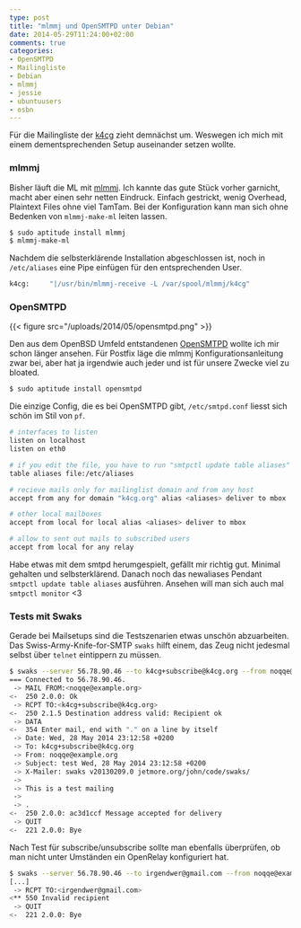 ```yaml
---
type: post
title: "mlmmj und OpenSMTPD unter Debian"
date: 2014-05-29T11:24:00+02:00
comments: true
categories:
- OpenSMTPD
- Mailingliste
- Debian
- mlmmj
- jessie
- ubuntuusers
- osbn
---
```


Für die Mailingliste der [k4cg](http://k4cg.org) zieht demnächst um. Weswegen
ich mich mit einem dementsprechenden Setup auseinander setzen wollte.

### mlmmj

Bisher läuft die ML mit [mlmmj](http://mlmmj.org).
Ich kannte das gute Stück vorher garnicht, macht aber einen sehr
netten Eindruck. Einfach gestrickt, wenig Overhead, Plaintext Files ohne viel
TamTam.
Bei der Konfiguration kann man sich ohne Bedenken von `mlmmj-make-ml` leiten lassen.

``` bash
$ sudo aptitude install mlmmj
$ mlmmj-make-ml
```

Nachdem die selbsterklärende Installation abgeschlossen ist, noch in `/etc/aliases`
eine Pipe einfügen für den entsprechenden User.

``` bash
k4cg:     "|/usr/bin/mlmmj-receive -L /var/spool/mlmmj/k4cg"
```


### OpenSMTPD

{{< figure src="/uploads/2014/05/opensmtpd.png" >}}

Den aus dem OpenBSD Umfeld entstandenen [OpenSMTPD](http://opensmtpd.org) wollte ich mir schon länger ansehen.
Für Postfix läge die mlmmj Konfigurationsanleitung zwar bei, aber hat ja irgendwie auch jeder und ist
für unsere Zwecke viel zu bloated.

``` bash
$ sudo aptitude install opensmtpd
```

Die einzige Config, die es bei OpenSMTPD gibt, `/etc/smtpd.conf` liesst sich schön im Stil von `pf`.

``` bash
# interfaces to listen
listen on localhost
listen on eth0

# if you edit the file, you have to run "smtpctl update table aliases"
table aliases file:/etc/aliases

# recieve mails only for mailinglist domain and from any host
accept from any for domain "k4cg.org" alias <aliases> deliver to mbox

# other local mailboxes
accept from local for local alias <aliases> deliver to mbox

# allow to sent out mails to subscribed users
accept from local for any relay
```

Habe etwas mit dem smtpd herumgespielt, gefällt mir richtig gut.
Minimal gehalten und selbsterklärend. Danach noch das newaliases Pendant `smtpctl update table
aliases` ausführen. Ansehen will man sich auch mal `smtpctl monitor` &lt;3

### Tests mit Swaks

Gerade bei Mailsetups sind die Testszenarien etwas unschön abzuarbeiten. Das
Swiss-Army-Knife-for-SMTP `swaks` hilft einem, das Zeug nicht jedesmal
selbst über `telnet` eintippern zu müssen.

``` bash
$ swaks --server 56.78.90.46 --to k4cg+subscribe@k4cg.org --from noqqe@example.org
=== Connected to 56.78.90.46.
 -> MAIL FROM:<noqqe@example.org>
<-  250 2.0.0: Ok
 -> RCPT TO:<k4cg+subscribe@k4cg.org>
<-  250 2.1.5 Destination address valid: Recipient ok
 -> DATA
<-  354 Enter mail, end with "." on a line by itself
 -> Date: Wed, 28 May 2014 23:12:58 +0200
 -> To: k4cg+subscribe@k4cg.org
 -> From: noqqe@example.org
 -> Subject: test Wed, 28 May 2014 23:12:58 +0200
 -> X-Mailer: swaks v20130209.0 jetmore.org/john/code/swaks/
 ->
 -> This is a test mailing
 ->
 -> .
<-  250 2.0.0: ac3d1ccf Message accepted for delivery
 -> QUIT
<-  221 2.0.0: Bye
```

Nach Test für subscribe/unsubscribe sollte man ebenfalls überprüfen, ob man nicht unter Umständen ein OpenRelay konfiguriert hat.

``` bash
$ swaks --server 56.78.90.46 --to irgendwer@gmail.com --from noqqe@example.org
[...]
 -> RCPT TO:<irgendwer@gmail.com>
<** 550 Invalid recipient
 -> QUIT
<-  221 2.0.0: Bye
```

